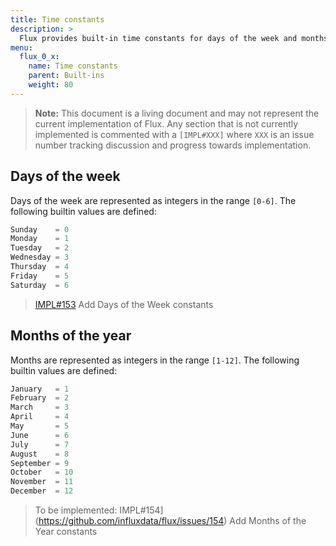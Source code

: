 ```yaml
---
title: Time constants
description: >
  Flux provides built-in time constants for days of the week and months of the year.
menu:
  flux_0_x:
    name: Time constants
    parent: Built-ins
    weight: 80
---
```


> **Note:** This document is a living document and may not represent the current implementation of Flux.
> Any section that is not currently implemented is commented with a `[IMPL#XXX]` where `XXX` is
> an issue number tracking discussion and progress towards implementation.

## Days of the week
Days of the week are represented as integers in the range `[0-6]`.
The following builtin values are defined:

```js
Sunday    = 0
Monday    = 1
Tuesday   = 2
Wednesday = 3
Thursday  = 4
Friday    = 5
Saturday  = 6
```

> [IMPL#153](https://github.com/influxdata/flux/issues/153) Add Days of the Week constants

## Months of the year
Months are represented as integers in the range `[1-12]`.
The following builtin values are defined:
```js
January   = 1
February  = 2
March     = 3
April     = 4
May       = 5
June      = 6
July      = 7
August    = 8
September = 9
October   = 10
November  = 11
December  = 12
```

> To be implemented: IMPL#154](https://github.com/influxdata/flux/issues/154) Add Months of the Year constants
